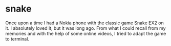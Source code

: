 # snake

Once upon a time I had a Nokia phone with the classic game Snake EX2 on it. I
absolutely loved it, but it was long ago. From what I could recall from my
memories and with the help of some online videos, I tried to adapt the game to
terminal.
